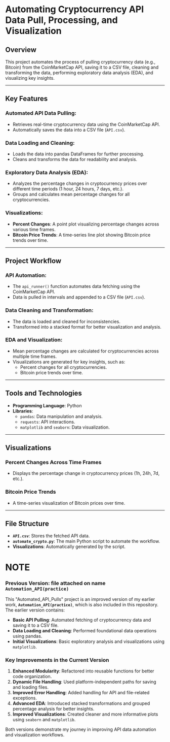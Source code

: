 # Automating Cryptocurrency API Data Pull, Processing, and Visualization

## Overview
This project automates the process of pulling cryptocurrency data (e.g., Bitcoin) from the CoinMarketCap API, saving it to a CSV file, cleaning and transforming the data, performing exploratory data analysis (EDA), and visualizing key insights.

---

## Key Features

### Automated API Data Pulling:
- Retrieves real-time cryptocurrency data using the CoinMarketCap API.
- Automatically saves the data into a CSV file (`API.csv`).

### Data Loading and Cleaning:
- Loads the data into pandas DataFrames for further processing.
- Cleans and transforms the data for readability and analysis.

### Exploratory Data Analysis (EDA):
- Analyzes the percentage changes in cryptocurrency prices over different time periods (1 hour, 24 hours, 7 days, etc.).
- Groups and calculates mean percentage changes for all cryptocurrencies.

### Visualizations:
- **Percent Changes**: A point plot visualizing percentage changes across various time frames.
- **Bitcoin Price Trends**: A time-series line plot showing Bitcoin price trends over time.

---

## Project Workflow

### API Automation:
- The `api_runner()` function automates data fetching using the CoinMarketCap API.
- Data is pulled in intervals and appended to a CSV file (`API.csv`).

### Data Cleaning and Transformation:
- The data is loaded and cleaned for inconsistencies.
- Transformed into a stacked format for better visualization and analysis.

### EDA and Visualization:
- Mean percentage changes are calculated for cryptocurrencies across multiple time frames.
- Visualizations are generated for key insights, such as:
  - Percent changes for all cryptocurrencies.
  - Bitcoin price trends over time.

---

## Tools and Technologies
- **Programming Language**: Python
- **Libraries**:
  - `pandas`: Data manipulation and analysis.
  - `requests`: API interactions.
  - `matplotlib` and `seaborn`: Data visualization.

---

## Visualizations

### Percent Changes Across Time Frames
- Displays the percentage change in cryptocurrency prices (1h, 24h, 7d, etc.).

### Bitcoin Price Trends
- A time-series visualization of Bitcoin prices over time.

---

## File Structure
- **`API.csv`**: Stores the fetched API data.
- **`automate_crypto.py`**: The main Python script to automate the workflow.
- **Visualizations**: Automatically generated by the script.


# NOTE

### Previous Version: file attached on name `Automation_API(practice)`

This "Automated_API_Pulls" project is an improved version of my earlier work, **`Automation_API(practice)`**, which is also included in this repository. The earlier version contains:

- **Basic API Pulling**: Automated fetching of cryptocurrency data and saving it to a CSV file.
- **Data Loading and Cleaning**: Performed foundational data operations using pandas.
- **Initial Visualizations**: Basic exploratory analysis and visualizations using `matplotlib`.

### Key Improvements in the Current Version
1. **Enhanced Modularity**: Refactored into reusable functions for better code organization.
2. **Dynamic File Handling**: Used platform-independent paths for saving and loading files.
3. **Improved Error Handling**: Added handling for API and file-related exceptions.
4. **Advanced EDA**: Introduced stacked transformations and grouped percentage analysis for better insights.
5. **Improved Visualizations**: Created cleaner and more informative plots using `seaborn` and `matplotlib`.

Both versions demonstrate my journey in improving API data automation and visualization workflows.

